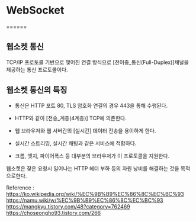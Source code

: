 # WebSocket
======

## 웹소켓 통신

TCP/IP 프로토콜 기반으로 맺어진 연결 방식으로
[전이중_통신(Full-Duplex)]채널을 제공하는 통신 프로토콜이다.

## 웹소켓 통신의 특징

- 통신은 HTTP 포트 80, TLS 암호화 연결의 경우 443을 통해 수행된다.

- HTTP와 같이 [전송_계층(4계층)] TCP에 의존한다.

- 웹 브라우저와 웹 서버간의 [실시간] 데이터 전송을 용이하게 한다.

- 실시간 스트리밍, 실시간 채팅과 같은 서비스에 적합하다.

- 크롬, 엣지, 파이어폭스 등 대부분의 브라우저가 이 프로토콜을 지원한다.

웹소켓은 잦은 요청시 일어나는 HTTP 헤더 부하 등의
자원 낭비를 해결하는 것을 목적으로한다.


Reference :
https://ko.wikipedia.org/wiki/%EC%9B%B9%EC%86%8C%EC%BC%93
https://namu.wiki/w/%EC%9B%B9%EC%86%8C%EC%BC%93
https://mangkyu.tistory.com/48?category=762469
https://choseongho93.tistory.com/266
